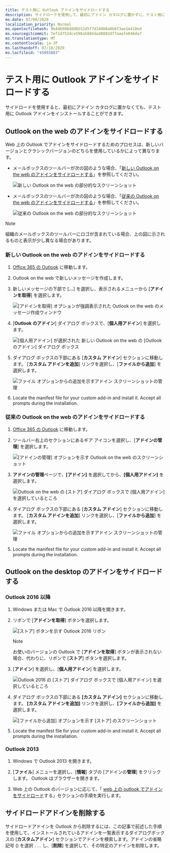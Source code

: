 ```yaml
---
title: テスト用に Outlook アドインをサイドロードする
description: サイドロードを使用して、最初にアドイン カタログに置かずに、テスト用に Outlook アドインをインストールします。
ms.date: 07/09/2020
localization_priority: Normal
ms.openlocfilehash: 9b44b988ddd6552d5f7d14088a0b6f3ae1e410ed
ms.sourcegitcommit: 7ef14753dce598a5804dad8802df7aaafe046da7
ms.translationtype: MT
ms.contentlocale: ja-JP
ms.lasthandoff: 07/10/2020
ms.locfileid: "45093883"
---
```

# <a name="sideload-outlook-add-ins-for-testing"></a>テスト用に Outlook アドインをサイドロードする

サイドロードを使用すると、最初にアドイン カタログに置かなくても、テスト用に Outlook アドインをインストールすることができます。

## <a name="sideload-an-add-in-in-outlook-on-the-web"></a>Outlook on the web のアドインをサイドロードする

Web 上の Outlook でアドインをサイドロードするためのプロセスは、新しいバージョンとクラシックバージョンのどちらを使用しているかによって異なります。

- メールボックスのツールバーが次の図のような場合、「[新しい Outlook on the web のアドインをサイドロードする](#sideload-an-add-in-in-the-new-outlook-on-the-web)」を参照してください。

    ![新しい Outlook on the web の部分的なスクリーンショット](../images/outlook-on-the-web-new-toolbar.png)

- メールボックスのツールバーが次の図のような場合、「[従来の Outlook on the web のアドインをサイドロードする](#sideload-an-add-in-in-classic-outlook-on-the-web)」を参照してください。

    ![従来の Outlook on the web の部分的なスクリーンショット](../images/outlook-on-the-web-classic-toolbar.png)

> [!NOTE]
> 組織のメールボックスのツールバーにロゴが含まれている場合、上の図に示されるものと表示が少し異なる場合があります。

### <a name="sideload-an-add-in-in-the-new-outlook-on-the-web"></a>新しい Outlook on the web のアドインをサイドロードする

1. [Office 365 の Outlook](https://outlook.office.com) に移動します。

1. Outlook on the web で新しいメッセージを作成します。

1. 新しいメッセージの下部で [**...**] を選択し、表示されるメニューから [**アドインを取得**] を選択します。

    ![[アドインを取得] オプションが強調表示された Outlook on the web のメッセージ作成ウィンドウ](../images/outlook-on-the-web-new-get-add-ins.png)

1. [**Outlook のアドイン**] ダイアログ ボックスで、[**個人用アドイン**] を選択します。

    ![[個人用アドイン] が選択された 新しい Outlook on the web の [Outlook のアドイン] ダイアログ ボックス](../images/outlook-on-the-web-new-my-add-ins.png)

1. ダイアログ ボックスの下部にある [**カスタム アドイン**] セクションに移動します。 [**カスタム アドインを追加**] リンクを選択し、[**ファイルから追加**] を選択します。

    ![ファイル オプションからの追加を示すアドイン スクリーンショットの管理](../images/outlook-sideload-desktop-add-from-file.png)

1. Locate the manifest file for your custom add-in and install it. Accept all prompts during the installation.

### <a name="sideload-an-add-in-in-classic-outlook-on-the-web"></a>従来の Outlook on the web のアドインをサイドロードする

1. [Office 365 の Outlook](https://outlook.office.com) に移動します。

1. ツールバー右上のセクションにあるギア アイコンを選択し、[**アドインの管理**] を選択します。

    ![[アドインの管理] オプションを示す Outlook on the web のスクリーンショット](../images/outlook-sideload-web-manage-integrations.png)

1. **アドインの管理**ページで、**[アドイン]** を選択してから、**[個人用アドイン]** を選択します。

    ![Outlook on the web の [ストア] ダイアログ ボックスで [個人用アドイン] を選択しているところ](../images/outlook-sideload-store-select-add-ins.png)

1. ダイアログ ボックスの下部にある [**カスタム アドイン**] セクションに移動します。 [**カスタム アドインを追加**] リンクを選択し、[**ファイルから追加**] を選択します。

    ![ファイル オプションからの追加を示すアドイン スクリーンショットの管理](../images/outlook-sideload-desktop-add-from-file.png)

1. Locate the manifest file for your custom add-in and install it. Accept all prompts during the installation.

## <a name="sideload-an-add-in-in-outlook-on-the-desktop"></a>Outlook on the desktop のアドインをサイドロードする

### <a name="outlook-2016-or-later"></a>Outlook 2016 以降

1. Windows または Mac で Outlook 2016 以降を開きます。

1. リボンで [**アドインを取得**] ボタンを選択します。

    ![[ストア] ボタンを示す Outlook 2016 リボン](../images/outlook-sideload-desktop-store.png)

    > [!NOTE]
    > お使いのバージョンの Outlook で [**アドインを取得**] ボタンが表示されない場合、代わりに、リボンで [**ストア**] ボタンを選択します。

1. [**アドイン**] を選択し、[**個人用アドイン**] を選択します。

    ![Outlook 2016 の [ストア] ダイアログ ボックスで [個人用アドイン] を選択しているところ](../images/outlook-sideload-store-select-add-ins.png)

1. ダイアログ ボックスの下部にある **[カスタム アドイン]** セクションに移動します。 **[カスタム アドインを追加]** リンクを選択し、**[ファイルから追加]** を選択します。

    ![[ファイルから追加] オプションを示す [ストア] のスクリーンショット](../images/outlook-sideload-desktop-add-from-file.png)

1. Locate the manifest file for your custom add-in and install it. Accept all prompts during the installation.

### <a name="outlook-2013"></a>Outlook 2013

1. Windows で Outlook 2013 を開きます。

1. [**ファイル**] メニューを選択し、[**情報**] タブの [アドインの**管理**] をクリックします。 Outlook はブラウザーを開きます。

1. Web 上の Outlook のバージョンに応じて、「 [web 上の outlook でアドインをサイドロード](#sideload-an-add-in-in-outlook-on-the-web)する」セクションの手順を実行します。

## <a name="remove-a-sideloaded-add-in"></a>サイドロードアドインを削除する

サイドロードアドインを Outlook から削除するには、この記事で前述した手順を使用して、インストールされているアドインを一覧表示するダイアログボックスの [**カスタムアドイン**] セクションでアドインを検索します。アドインの省略記号 () を選択 `...` し、[**削除**] を選択して、その特定のアドインを削除します。